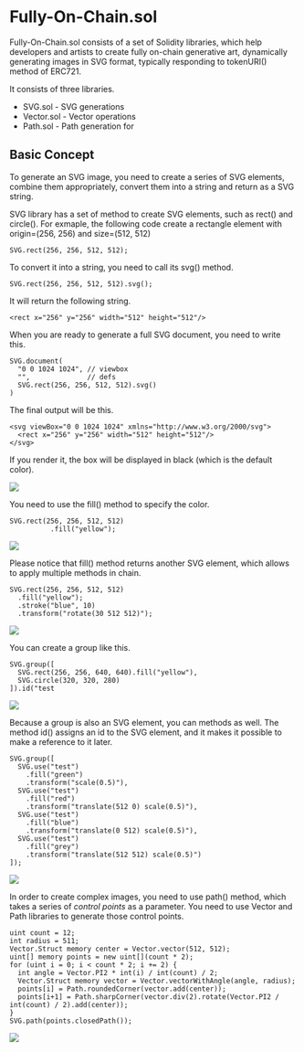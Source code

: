 # Fully-On-Chain.sol

Fully-On-Chain.sol consists of a set of Solidity libraries, which help developers and artists 
to create fully on-chain generative art, dynamically generating images in SVG format,
typically responding to tokenURI() method of ERC721.

It consists of three libraries.

- SVG.sol - SVG generations
- Vector.sol - Vector operations
- Path.sol - Path generation for <path>

## Basic Concept

To generate an SVG image, you need to create a series of SVG elements,
combine them appropriately, convert them into a string and return as a SVG string.

SVG library has a set of method to create SVG elements, such as rect() and circle(). For exmaple, the following code create a rectangle element with origin=(256, 256) and size=(512, 512) 
```
SVG.rect(256, 256, 512, 512);
```
To convert it into a string, you need to call its svg() method.
```
SVG.rect(256, 256, 512, 512).svg();
```
It will return the following string.
```
<rect x="256" y="256" width="512" height="512"/>
```
When you are ready to generate a full SVG document, you need to write this.
```
SVG.document(
  "0 0 1024 1024", // viewbox
  "",              // defs
  SVG.rect(256, 256, 512, 512).svg()
)
```
The final output will be this.
```
<svg viewBox="0 0 1024 1024" xmlns="http://www.w3.org/2000/svg">
  <rect x="256" y="256" width="512" height="512"/>
</svg>
```
If you render it, the box will be displayed in black (which is the default color).

![](https://i.imgur.com/mwDv189.png)

You need to use the fill() method to specify the color.
```
SVG.rect(256, 256, 512, 512)
          .fill("yellow");
```

![](https://i.imgur.com/Y2Z0ZJF.png)

Please notice that fill() method returns another SVG element, which allows to apply multiple methods in chain.

```
SVG.rect(256, 256, 512, 512)
  .fill("yellow");
  .stroke("blue", 10)
  .transform("rotate(30 512 512)");
```

![](https://i.imgur.com/MLEUGD5.png)

You can create a group like this.
```
SVG.group([
  SVG.rect(256, 256, 640, 640).fill("yellow"),
  SVG.circle(320, 320, 280)
]).id("test
```

![](https://i.imgur.com/TVfvcJY.png)

Because a group is also an SVG element, you can methods as well. The method id() assigns an id to the SVG element, and it makes it possible to make a reference to it later.

```
SVG.group([
  SVG.use("test")
    .fill("green")                      
    .transform("scale(0.5)"),
  SVG.use("test")
    .fill("red")                      
    .transform("translate(512 0) scale(0.5)"),
  SVG.use("test")
    .fill("blue")                      
    .transform("translate(0 512) scale(0.5)"),
  SVG.use("test")
    .fill("grey")                      
    .transform("translate(512 512) scale(0.5)")
]);
```
![](https://i.imgur.com/vf6GWhw.png)

In order to create complex images, you need to use path() method, which takes a series of *control points* as a parameter. You need to use Vector and Path libraries to generate those control points.

```
uint count = 12;
int radius = 511;
Vector.Struct memory center = Vector.vector(512, 512);
uint[] memory points = new uint[](count * 2);    
for (uint i = 0; i < count * 2; i += 2) {
  int angle = Vector.PI2 * int(i) / int(count) / 2;
  Vector.Struct memory vector = Vector.vectorWithAngle(angle, radius);
  points[i] = Path.roundedCorner(vector.add(center));
  points[i+1] = Path.sharpCorner(vector.div(2).rotate(Vector.PI2 / int(count) / 2).add(center));
}
SVG.path(points.closedPath());
```
![](https://i.imgur.com/oGtTv8R.png)